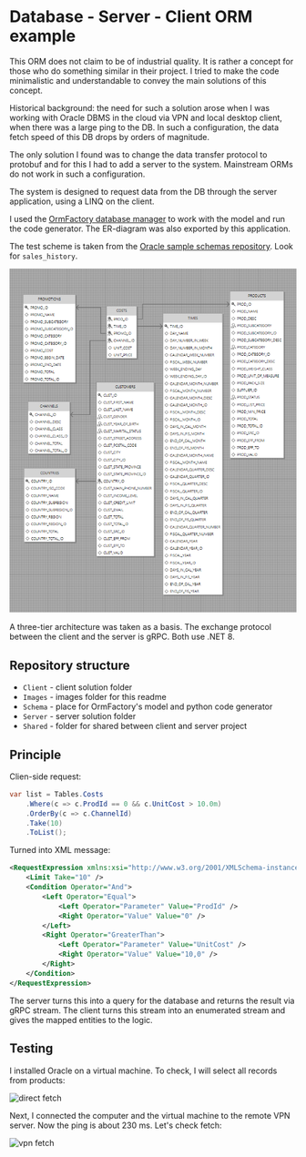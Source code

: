 # Database - Server - Client ORM example

This ORM does not claim to be of industrial quality. It is rather a concept for those who do something similar in their project. I tried to make the code minimalistic and understandable to convey the main solutions of this concept.

Historical background: the need for such a solution arose when I was working with Oracle DBMS in the cloud via VPN and local desktop client, when there was a large ping to the DB. In such a configuration, the data fetch speed of this DB drops by orders of magnitude.

The only solution I found was to change the data transfer protocol to protobuf and for this I had to add a server to the system. Mainstream ORMs do not work in such a configuration.

The system is designed to request data from the DB through the server application, using a LINQ on the client.

I used the [OrmFactory database manager](https://ormfactory.com) to work with the model and run the code generator. The ER-diagram was also exported by this application.

The test scheme is taken from the [Oracle sample schemas repository](https://github.com/oracle-samples/db-sample-schemas). Look for `sales_history`.

![schema er diagram](Images/oracle_schema.png)

A three-tier architecture was taken as a basis. The exchange protocol between the client and the server is gRPC. Both use .NET 8.

## Repository structure

- `Client` - client solution folder
- `Images` - images folder for this readme
- `Schema` - place for OrmFactory's model and python code generator
- `Server` - server solution folder
- `Shared` - folder for shared between client and server project

## Principle

Clien-side request:

```csharp
var list = Tables.Costs
	.Where(c => c.ProdId == 0 && c.UnitCost > 10.0m)
	.OrderBy(c => c.ChannelId)
	.Take(10)
	.ToList();
```

Turned into XML message:

```xml
<RequestExpression xmlns:xsi="http://www.w3.org/2001/XMLSchema-instance" xmlns:xsd="http://www.w3.org/2001/XMLSchema" OrderByField="ChannelId">
	<Limit Take="10" />
	<Condition Operator="And">
		<Left Operator="Equal">
			<Left Operator="Parameter" Value="ProdId" />
			<Right Operator="Value" Value="0" />
		</Left>
		<Right Operator="GreaterThan">
			<Left Operator="Parameter" Value="UnitCost" />
			<Right Operator="Value" Value="10,0" />
		</Right>
	</Condition>
</RequestExpression>
```

The server turns this into a query for the database and returns the result via gRPC stream. The client turns this stream into an enumerated stream and gives the mapped entities to the logic.

## Testing

I installed Oracle on a virtual machine. To check, I will select all records from products:

![direct fetch](simple_table_direct_fetch.png)

Next, I connected the computer and the virtual machine to the remote VPN server. Now the ping is about 230 ms. Let's check fetch:

![vpn fetch](simple_table_vpn_fetch.gif)

